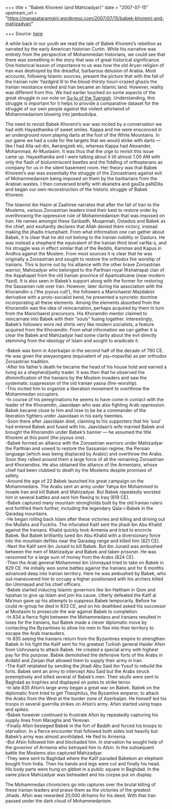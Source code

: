 +++
title = "Babek Khoremi (and Mahizadyar)"
date = "2007-07-15"
upstream_url = "https://manasataramgini.wordpress.com/2007/07/15/babek-khoremi-and-mahizadyar/"

+++
Source: [here](https://manasataramgini.wordpress.com/2007/07/15/babek-khoremi-and-mahizadyar/).

A while back in our youth we read the tale of Babek Khoremi’s rebellion as narrated by the early American historian Curtin. While his narrative was entirely from the perspective of Mohammedan historians, we could see that there was something in the story that was of great historical significance. One historical lesson of importance to us was how the old Aryan religion of Iran was destroyed by the dreadful, barbarous delusion of Arabia. Most accounts, following Islamic sources, present the picture that with the fall of the Iranian ruler Yazdgird III to the blood-thirsty houri-crazed ghazis the Iranian resistance ended and Iran became an Islamic land. However, reality was different from this. We had earlier touched on some aspects of the great struggle in our note on [Su-lu of the Tuergish](http://manasataramgini.wordpress.com/2006/03/su-lu-khans-heroic-struggle-against.html). Understanding, this struggle is important for it helps to provide a comparative dataset for the struggle of our own people against the violent whirlwind of Mohammedanism blowing into jambudvIpa.

The need to revisit Babek Khoremi’s war was incited by a conversation we had with Hayasthanika of sweet smiles. Kappa and me were ensconced in an underground room playing darts at the foot of the White Mountains. In our game we had a code for the targets that we would strike with darts — like I had Alla-ad-din, Awrangzeb etc, whereas Kappa had Alexander, Mohammad, Al-Mustasim. It was thus that the urge to revisit this issue came up. Hayasthanika and I were talking about it till almost 1.00 AM with only the flash of bioluminiscent beetles and the fiddling of orthopterans as company for us in the silent basement room. Her theory was that Babek Khoremi’s war was essentially the struggle of the Zoroastrians against evil of Mohammedanism being imposed on them by the barbarians from the Arabian wastes. I then conversed briefly with ekanetra and gauDa paNDita and began our own reconstruction of the historic struggle of Babek Khoremi.

The Islamist ibn Hazm al Zaahiree narrates that after the fall of Iran to the Moslems, various Zoroastrian leaders tried their best to restore order by overthrowing the oppressive rule of Mohammedanism that was imposed on Iran. He names amongst these Sanbadh, Muqannah, Ostadsis and Babek as the chief, and exultantly declares that Allah denied them victory, instead making the jihadis triumphant. From what information one can gather about Babek, it is clear that he did not belong to the Iranian nobility or Dasturs. He was instead a shepherd the equivalent of the Iranian third level varNa-s, and his struggle was in effect similar that of the Reddis, Kammas and Kapus in Andhra against the Moslem. From most sources it is clear that he was originally a Zoroastrian and sought to restore the orthodox fire worship of Iranians. This is borne out by his alliance with the other brave Zoroastrian warrior, Mahizadyar who belonged to the Parthian royal (Kshatrapa) clan of the Aspahapet from the old Iranian province of Apartvaticene (near modern Yazd). It is also seen in Babek’s support along with the former for restoring the Sassanian rule over Iran. However, later during his association with the Khoramdin-s (‘the joyous cult’), the followers a Manichaeist-Mazdakist derivative with a proto-socialist bend, he presented a syncretic doctrine incorporating all these elements. Among the elements absorbed from the Khoramdin was the idea of reincarnation, perhaps acquired by them in turn from the Manichaeist precursors. His Khoramdin mentor claimed to reincarnate into Babek with their “souls” fusing together. Interestingly, Babek’s followers wore red shirts very like modern socialists, a feature acquired from the Khoramdin. From what information we can gather it is clear the Babek and Mahizadyar had some clarity about the evil directly stemming from the ideology of Islam and sought to eradicate it.

-Babek was born in Azerbaijan in the second half of the decade of 790 CE. He was given the aiwyaongana (equivalent of yaj\~nopavIta) as per orthodox Zoroastrian tradition.  
-After his father’s death he became the head of his house hold and earned a living as a shepherd/petty trader. It was then that he observed the dhimmification of the Iranians by the Moslem invaders and saw the systematic suppression of the old Iranian yasna (fire-worship).  
-This incited him to organize a liberation movement to overthrow the Mohammedan occupiers.  
-In course of his peregrinations he seems to have come in contact with the leader of the Khoramdin, Jaavidaan who was also fighting Arab oppression. Babek became close to him and rose to be be a commander of the liberation fighters under Jaavidaan in his early twenties.  
-Soon there after Jaavidaan died, claiming to his supporters that his ‘soul’ had entered Babek and fused with his. Jaavidaan’s wife married Babek and brought the Khoramdin under Babek’s banner — he assumed the title Khoremi at this point (the joyous one).  
-Babek formed an alliance with the Zoroastrian warriors under Mahizadyar the Parthian and vowed to restore the Sassanian regime, the Persian language (which was being displaced by Arabic) and overthrow the Arabs. Soon they rallied around them a large force of all the remaining Zoroastrian and Khoramdins. He also obtained the alliance of the Armenians, whose chief had been clubbed to death by the Moslems despite promises of safety.  
-Around the age of 22 Babek launched his great campaign on the Mohammedans. The Arabs sent an army under Yahya ibn Mohammed to invade Iran and kill Babek and Mahizadyar. But Babek repeatedly worsted him in several battles and sent him fleeing to Iraq (819 CE).  
-Babek captured many mountain strongholds built by the old Iranian rulers and fortified them further, including the legendary Qala-i-Babek in the Qaradag mountains.  
-He began rolling back Islam after these victories and killing and driving out the Mullahs and Fuckihs. The infuriated Kalif sent the jihadi ibn Abu Khalid against the Iranians. Khalid quickly took Armenia and tried to encircle Babek. But Babek brilliantly lured ibn Abu Khalid with a diversionary force into the mountain defiles near the Qaradag range and killed him (821 CE).  
-Next the Kalif sent ibn Junaid to kill Babek. But ibn Junaid was ambushed between the men of Mahizadyar and Babek and taken prisoner. He was ransomed for a large sum of money from the Arabs (824 CE).  
-Then the Arab general Mohammed ibn Ummayad tried to take on Babek in 829 CE. He initially won some battles against the Iranians and for 6 months advanced deep into Iranian territory. Here he was ambushed by Babek, who out-maneuvered him to occupy a higher positionand with his archers killed ibn Ummayad and his chief officers.  
-Babek started inducing Islamic governors like ibn Haitham in Qom and Ispahan to give up Islam and join his cause. Utterly defeated the Kalif al Ma’mun gave up his attempts to suppress Babek temporarily. Before he could re-group he died in 833 CE, and on his deathbed asked his successor al Mostasim to prosecute the war against Babek to completion.  
-In 834 a fierce fight between the Mohammedans and Iranians resulted in loses for the Iranians, but Babek made a clever diplomatic move by contacting the Byzantines to allow his men to flee into their territory to escape the Arab marauders.  
-In 835 seeing the Iranians return from the Byzantines empire to strengthen Babek in his fight the Kalif sent for his greatest Turkish general Haider Afsin from Ushrusana to attack Babek. He created a special army with highest pay for this purpose. Babek demolished the defensive forts of the Arabs in Ardabil and Zanjan that allowed them to supply their army in Iran.  
-The Kalif retaliated by sending the jihadi Abu Said ibn Yusuf to rebuild the forts. Babek sent an army to intercept Abu Said but the Arabs struck preemptively and killed several of Babek’s men. Their skulls were sent to Baghdad as trophies and displayed on poles to strike terror.  
-In late 835 Afsin’s large army began a great war on Babek. Babek on the diplomatic front tried to get Theophilus, the Byzantine emperor, to attack the Arabs from the West at the border zone of Azerbaijan. He himself led his troops in several guerrilla strikes on Afsin’s army. Afsin started using traps and spikes.  
-Babek however continued to frustrate Afsin by repeatedly capturing his supply lines from Maragha and Yerevan.  
-Finally Afsin besieged Babek in the fort of Baddh and forced his troops to starvation. In a fierce encounter that followed both sides lost heavily but Babek’s army was almost annihilated. He fled to Armenia.  
-But Afsin followed him and blockaded him. In starvation he sought help of the governor of Armenia who betrayed him to Afsin. In the subsequent battle the Moslems also captured Mahizadyar.  
-They were sent to Baghdad where the Kalif paraded Babekon an elephant bought from India. Then his hands and legs were cut and finally his head. His body parts were hung on gibbet in a public square in Baghdad. In the same place Mahizadyar was beheaded and his corpse put on display.

The Mohammedan chroniclers go into raptures over the brutal killing of these Iranian leaders and praise them as the victories of the greatest Jihads. Afsin was rewarded 20,000 dirhams for his deed. With that Iran passed under the dark cloud of Mohammedanism.

